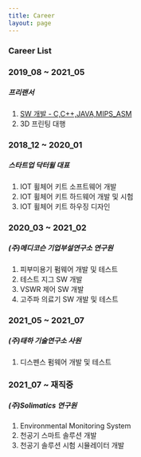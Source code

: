 ```yaml
---
title: Career
layout: page
---
```


### Career List ###


### 2019_08 ~ 2021_05 ###

##### 프리랜서 #####
1. <a href="https://github.com/gomtings/project/tree/main/portfolio/%ED%94%84%EB%A6%AC%EB%9E%9C%EC%84%9C">SW 개발 - C,C++,JAVA,MIPS_ASM</a>
2. 3D 프린팅 대행

### 2018_12 ~ 2020_01 ###

##### 스타트업 닥터윌 대표 #####
1. IOT 휠체어 키트 소프트웨어 개발
2. IOT 휠체어 키트 하드웨어 개발 및 시험
3. IOT 휠체어 키트 하우징 디자인

### 2020_03 ~ 2021_02 ###

##### (주)메디코슨 기업부설연구소 연구원 #####
1. 피부미용기 펌웨어 개발 및 테스트
2. 테스트 지그 SW 개발
3. VSWR 제어 SW 개발
4. 고주파 의료기 SW 개발 및 테스트

### 2021_05 ~ 2021_07 ###

##### (주)태하 기술연구소 사원 #####
1. 디스펜스 펌웨어 개발 및 테스트

### 2021_07 ~ 재직중 ###

##### (주)Solimatics 연구원 #####
1. Environmental Monitoring System
2. 천공기 스마트 솔루션 개발
3. 천공기 솔루션 시험 시뮬레이터 개발